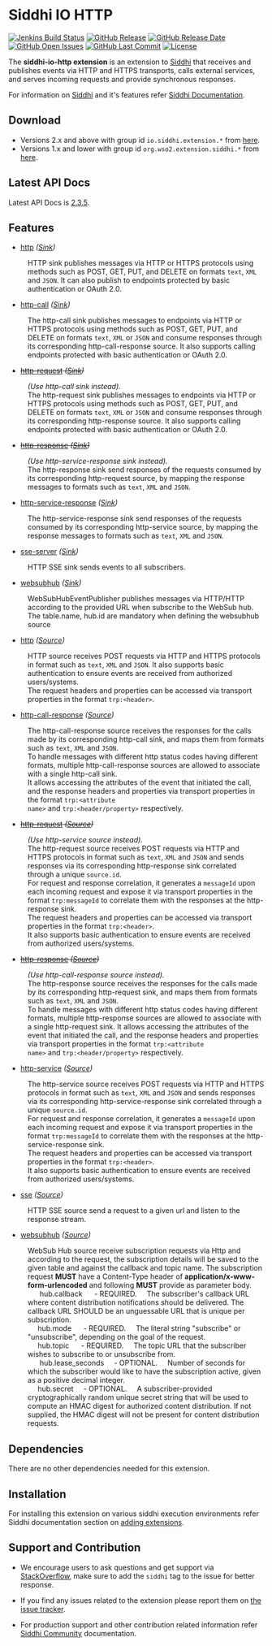 Siddhi IO HTTP
======================================

  [![Jenkins Build Status](https://wso2.org/jenkins/job/siddhi/job/siddhi-io-http/badge/icon)](https://wso2.org/jenkins/job/siddhi/job/siddhi-io-http/)
  [![GitHub Release](https://img.shields.io/github/release/siddhi-io/siddhi-io-http.svg)](https://github.com/siddhi-io/siddhi-io-http/releases)
  [![GitHub Release Date](https://img.shields.io/github/release-date/siddhi-io/siddhi-io-http.svg)](https://github.com/siddhi-io/siddhi-io-http/releases)
  [![GitHub Open Issues](https://img.shields.io/github/issues-raw/siddhi-io/siddhi-io-http.svg)](https://github.com/siddhi-io/siddhi-io-http/issues)
  [![GitHub Last Commit](https://img.shields.io/github/last-commit/siddhi-io/siddhi-io-http.svg)](https://github.com/siddhi-io/siddhi-io-http/commits/master)
  [![License](https://img.shields.io/badge/License-Apache%202.0-blue.svg)](https://opensource.org/licenses/Apache-2.0)

The **siddhi-io-http extension** is an extension to <a target="_blank" href="https://wso2.github.io/siddhi">Siddhi</a> that receives and publishes events via HTTP and HTTPS transports, calls external services, and serves incoming requests and provide synchronous responses.

For information on <a target="_blank" href="https://siddhi.io/">Siddhi</a> and it's features refer <a target="_blank" href="https://siddhi.io/redirect/docs.html">Siddhi Documentation</a>. 

## Download

* Versions 2.x and above with group id `io.siddhi.extension.*` from <a target="_blank" href="https://mvnrepository.com/artifact/io.siddhi.extension.io.http/siddhi-io-http/">here</a>.
* Versions 1.x and lower with group id `org.wso2.extension.siddhi.*` from <a target="_blank" href="https://mvnrepository.com/artifact/org.wso2.extension.siddhi.io.http/siddhi-io-http">here</a>.

## Latest API Docs 

Latest API Docs is <a target="_blank" href="https://siddhi-io.github.io/siddhi-io-http/api/2.3.5">2.3.5</a>.

## Features

* <a target="_blank" href="https://siddhi-io.github.io/siddhi-io-http/api/2.3.5/#http-sink">http</a> *(<a target="_blank" href="http://siddhi.io/en/v5.1/docs/query-guide/#sink">Sink</a>)*<br> <div style="padding-left: 1em;"><p><p style="word-wrap: break-word;margin: 0;">HTTP sink publishes messages via HTTP or HTTPS protocols using methods such as POST, GET, PUT, and DELETE on formats <code>text</code>, <code>XML</code> and <code>JSON</code>. It can also publish to endpoints protected by basic authentication or OAuth 2.0.</p></p></div>
* <a target="_blank" href="https://siddhi-io.github.io/siddhi-io-http/api/2.3.5/#http-call-sink">http-call</a> *(<a target="_blank" href="http://siddhi.io/en/v5.1/docs/query-guide/#sink">Sink</a>)*<br> <div style="padding-left: 1em;"><p><p style="word-wrap: break-word;margin: 0;">The http-call sink publishes messages to endpoints via HTTP or HTTPS protocols using methods such as POST, GET, PUT, and DELETE on formats <code>text</code>, <code>XML</code> or <code>JSON</code> and consume responses through its corresponding http-call-response source. It also supports calling endpoints protected with basic authentication or OAuth 2.0.</p></p></div>
* <s><a target="_blank" href="https://siddhi-io.github.io/siddhi-io-http/api/2.3.5/#http-request-sink">http-request</a> *(<a target="_blank" href="http://siddhi.io/en/v5.1/docs/query-guide/#sink">Sink</a>)*</s><br> <div style="padding-left: 1em;"><p><p style="word-wrap: break-word;margin: 0;">_(Use http-call sink instead)._<br>The http-request sink publishes messages to endpoints via HTTP or HTTPS protocols using methods such as POST, GET, PUT, and DELETE on formats <code>text</code>, <code>XML</code> or <code>JSON</code> and consume responses through its corresponding http-response source. It also supports calling endpoints protected with basic authentication or OAuth 2.0.</p></p></div>
* <s><a target="_blank" href="https://siddhi-io.github.io/siddhi-io-http/api/2.3.5/#http-response-sink">http-response</a> *(<a target="_blank" href="http://siddhi.io/en/v5.1/docs/query-guide/#sink">Sink</a>)*</s><br> <div style="padding-left: 1em;"><p><p style="word-wrap: break-word;margin: 0;">_(Use http-service-response sink instead)._<br>The http-response sink send responses of the requests consumed by its corresponding http-request source, by mapping the response messages to formats such as <code>text</code>, <code>XML</code> and <code>JSON</code>.</p></p></div>
* <a target="_blank" href="https://siddhi-io.github.io/siddhi-io-http/api/2.3.5/#http-service-response-sink">http-service-response</a> *(<a target="_blank" href="http://siddhi.io/en/v5.1/docs/query-guide/#sink">Sink</a>)*<br> <div style="padding-left: 1em;"><p><p style="word-wrap: break-word;margin: 0;">The http-service-response sink send responses of the requests consumed by its corresponding http-service source, by mapping the response messages to formats such as <code>text</code>, <code>XML</code> and <code>JSON</code>.</p></p></div>
* <a target="_blank" href="https://siddhi-io.github.io/siddhi-io-http/api/2.3.5/#sse-server-sink">sse-server</a> *(<a target="_blank" href="http://siddhi.io/en/v5.1/docs/query-guide/#sink">Sink</a>)*<br> <div style="padding-left: 1em;"><p><p style="word-wrap: break-word;margin: 0;">HTTP SSE sink sends events to all subscribers.</p></p></div>
* <a target="_blank" href="https://siddhi-io.github.io/siddhi-io-http/api/2.3.5/#websubhub-sink">websubhub</a> *(<a target="_blank" href="http://siddhi.io/en/v5.1/docs/query-guide/#sink">Sink</a>)*<br> <div style="padding-left: 1em;"><p><p style="word-wrap: break-word;margin: 0;">WebSubHubEventPublisher publishes messages via HTTP/HTTP according to the provided URL when subscribe to the WebSub hub. The table.name, hub.id are mandatory when defining the websubhub source </p></p></div>
* <a target="_blank" href="https://siddhi-io.github.io/siddhi-io-http/api/2.3.5/#http-source">http</a> *(<a target="_blank" href="http://siddhi.io/en/v5.1/docs/query-guide/#source">Source</a>)*<br> <div style="padding-left: 1em;"><p><p style="word-wrap: break-word;margin: 0;">HTTP source receives POST requests via HTTP and HTTPS protocols in format such as <code>text</code>, <code>XML</code> and <code>JSON</code>. It also supports basic authentication to ensure events are received from authorized users/systems.<br>The request headers and properties can be accessed via transport properties in the format <code>trp:&lt;header&gt;</code>.</p></p></div>
* <a target="_blank" href="https://siddhi-io.github.io/siddhi-io-http/api/2.3.5/#http-call-response-source">http-call-response</a> *(<a target="_blank" href="http://siddhi.io/en/v5.1/docs/query-guide/#source">Source</a>)*<br> <div style="padding-left: 1em;"><p><p style="word-wrap: break-word;margin: 0;">The http-call-response source receives the responses for the calls made by its corresponding http-call sink, and maps them from formats such as <code>text</code>, <code>XML</code> and <code>JSON</code>.<br>To handle messages with different http status codes having different formats, multiple http-call-response sources are allowed to associate with a single http-call sink.<br>It allows accessing the attributes of the event that initiated the call, and the response headers and properties via transport properties in the format <code>trp:&lt;attribute name&gt;</code> and <code>trp:&lt;header/property&gt;</code> respectively.</p></p></div>
* <s><a target="_blank" href="https://siddhi-io.github.io/siddhi-io-http/api/2.3.5/#http-request-source">http-request</a> *(<a target="_blank" href="http://siddhi.io/en/v5.1/docs/query-guide/#source">Source</a>)*</s><br> <div style="padding-left: 1em;"><p><p style="word-wrap: break-word;margin: 0;">_(Use http-service source instead)._<br>The http-request source receives POST requests via HTTP and HTTPS protocols in format such as <code>text</code>, <code>XML</code> and <code>JSON</code> and sends responses via its corresponding http-response sink correlated through a unique <code>source.id</code>.<br>For request and response correlation, it generates a <code>messageId</code> upon each incoming request and expose it via transport properties in the format <code>trp:messageId</code> to correlate them with the responses at the http-response sink.<br>The request headers and properties can be accessed via transport properties in the format <code>trp:&lt;header&gt;</code>.<br>It also supports basic authentication to ensure events are received from authorized users/systems.</p></p></div>
* <s><a target="_blank" href="https://siddhi-io.github.io/siddhi-io-http/api/2.3.5/#http-response-source">http-response</a> *(<a target="_blank" href="http://siddhi.io/en/v5.1/docs/query-guide/#source">Source</a>)*</s><br> <div style="padding-left: 1em;"><p><p style="word-wrap: break-word;margin: 0;">_(Use http-call-response source instead)._<br>The http-response source receives the responses for the calls made by its corresponding http-request sink, and maps them from formats such as <code>text</code>, <code>XML</code> and <code>JSON</code>.<br>To handle messages with different http status codes having different formats, multiple http-response sources are allowed to associate with a single http-request sink. It allows accessing the attributes of the event that initiated the call, and the response headers and properties via transport properties in the format <code>trp:&lt;attribute name&gt;</code> and <code>trp:&lt;header/property&gt;</code> respectively.</p></p></div>
* <a target="_blank" href="https://siddhi-io.github.io/siddhi-io-http/api/2.3.5/#http-service-source">http-service</a> *(<a target="_blank" href="http://siddhi.io/en/v5.1/docs/query-guide/#source">Source</a>)*<br> <div style="padding-left: 1em;"><p><p style="word-wrap: break-word;margin: 0;">The http-service source receives POST requests via HTTP and HTTPS protocols in format such as <code>text</code>, <code>XML</code> and <code>JSON</code> and sends responses via its corresponding http-service-response sink correlated through a unique <code>source.id</code>.<br>For request and response correlation, it generates a <code>messageId</code> upon each incoming request and expose it via transport properties in the format <code>trp:messageId</code> to correlate them with the responses at the http-service-response sink.<br>The request headers and properties can be accessed via transport properties in the format <code>trp:&lt;header&gt;</code>.<br>It also supports basic authentication to ensure events are received from authorized users/systems.</p></p></div>
* <a target="_blank" href="https://siddhi-io.github.io/siddhi-io-http/api/2.3.5/#sse-source">sse</a> *(<a target="_blank" href="http://siddhi.io/en/v5.1/docs/query-guide/#source">Source</a>)*<br> <div style="padding-left: 1em;"><p><p style="word-wrap: break-word;margin: 0;">HTTP SSE source send a request to a given url and listen to the response stream.</p></p></div>
* <a target="_blank" href="https://siddhi-io.github.io/siddhi-io-http/api/2.3.5/#websubhub-source">websubhub</a> *(<a target="_blank" href="http://siddhi.io/en/v5.1/docs/query-guide/#source">Source</a>)*<br> <div style="padding-left: 1em;"><p><p style="word-wrap: break-word;margin: 0;"> WebSub Hub source receive subscription requests via Http and according to the request, the subscription details will be saved to the given table and against the callback and topic name. The subscription request  **MUST** have a Content-Type header of **application/x-www-form-urlencoded** and following **MUST** provide as parameter body. <br>&nbsp;&nbsp;&nbsp;&nbsp;&nbsp; hub.callback &nbsp;&nbsp;&nbsp;&nbsp; - REQUIRED.&nbsp;&nbsp;&nbsp;&nbsp; The subscriber's callback URL where content distribution notifications should be delivered. The callback URL SHOULD be an unguessable URL that is unique per subscription.<br>&nbsp;&nbsp;&nbsp;&nbsp; hub.mode &nbsp;&nbsp;&nbsp;&nbsp; - REQUIRED.&nbsp;&nbsp;&nbsp;&nbsp; The literal string "subscribe" or "unsubscribe", depending on the goal of the request.<br>&nbsp;&nbsp;&nbsp;&nbsp; hub.topic &nbsp;&nbsp;&nbsp;&nbsp; - REQUIRED.&nbsp;&nbsp;&nbsp;&nbsp; The topic URL that the subscriber wishes to subscribe to or unsubscribe from.<br>&nbsp;&nbsp;&nbsp;&nbsp;&nbsp; hub.lease_seconds&nbsp;&nbsp;&nbsp;&nbsp; - OPTIONAL.&nbsp;&nbsp;&nbsp;&nbsp; Number of seconds for which the subscriber would like to have the subscription active, given as a positive decimal integer. <br>&nbsp;&nbsp;&nbsp;&nbsp; hub.secret&nbsp;&nbsp;&nbsp;&nbsp; - OPTIONAL.&nbsp;&nbsp;&nbsp;&nbsp; A subscriber-provided cryptographically random unique secret string that will be used to compute an HMAC digest for authorized content distribution. If not supplied, the HMAC digest will not be present for content distribution requests. </p></p></div>

## Dependencies 

There are no other dependencies needed for this extension. 

## Installation

For installing this extension on various siddhi execution environments refer Siddhi documentation section on <a target="_blank" href="https://siddhi.io/redirect/add-extensions.html">adding extensions</a>.

## Support and Contribution

* We encourage users to ask questions and get support via <a target="_blank" href="https://stackoverflow.com/questions/tagged/siddhi">StackOverflow</a>, make sure to add the `siddhi` tag to the issue for better response.

* If you find any issues related to the extension please report them on <a target="_blank" href="https://github.com/siddhi-io/siddhi-execution-string/issues">the issue tracker</a>.

* For production support and other contribution related information refer <a target="_blank" href="https://siddhi.io/community/">Siddhi Community</a> documentation.
